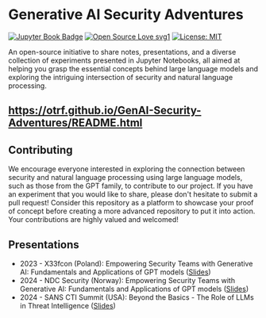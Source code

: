 # Generative AI Security Adventures

[![Jupyter Book Badge](https://jupyterbook.org/badge.svg)](https://cyb3rward0g.github.io/GPT-Security-Adventures/README.html)
[![Open Source Love svg1](https://badges.frapsoft.com/os/v3/open-source.svg?v=103)](https://github.com/ellerbrock/open-source-badges/)
[![License: MIT](https://img.shields.io/badge/License-MIT-yellow.svg)](https://github.com/Cyb3rWard0g/GPT-Security-Adventures/blob/main/LICENSE)

An open-source initiative to share notes, presentations, and a diverse collection of experiments presented in Jupyter Notebooks, all aimed at helping you grasp the essential concepts behind large language models and exploring the intriguing intersection of security and natural language processing.

## https://otrf.github.io/GenAI-Security-Adventures/README.html

## Contributing

We encourage everyone interested in exploring the connection between security and natural language processing using large language models, such as those from the GPT family, to contribute to our project. If you have an experiment that you would like to share, please don't hesitate to submit a pull request! Consider this repository as a platform to showcase your proof of concept before creating a more advanced repository to put it into action. Your contributions are highly valued and welcomed!

## Presentations

* 2023 - X33fcon (Poland): Empowering Security Teams with Generative AI: Fundamentals and Applications of GPT models ([Slides](https://1drv.ms/b/s!Al3n8YlNIUPUhk0s7GVXOnA53ggE?e=N7jhVP))
* 2024 - NDC Security (Norway): Empowering Security Teams with Generative AI: Fundamentals and Applications of GPT models ([Slides](https://1drv.ms/b/s!Al3n8YlNIUPUj21iXHY3Gm3O4q_e?e=ia5lKc))
* 2024 - SANS CTI Summit (USA): Beyond the Basics - The Role of LLMs in Threat Intelligence ([Slides](https://1drv.ms/b/s!Al3n8YlNIUPUj2q5uxCdXektWY6r?e=uq5am5))